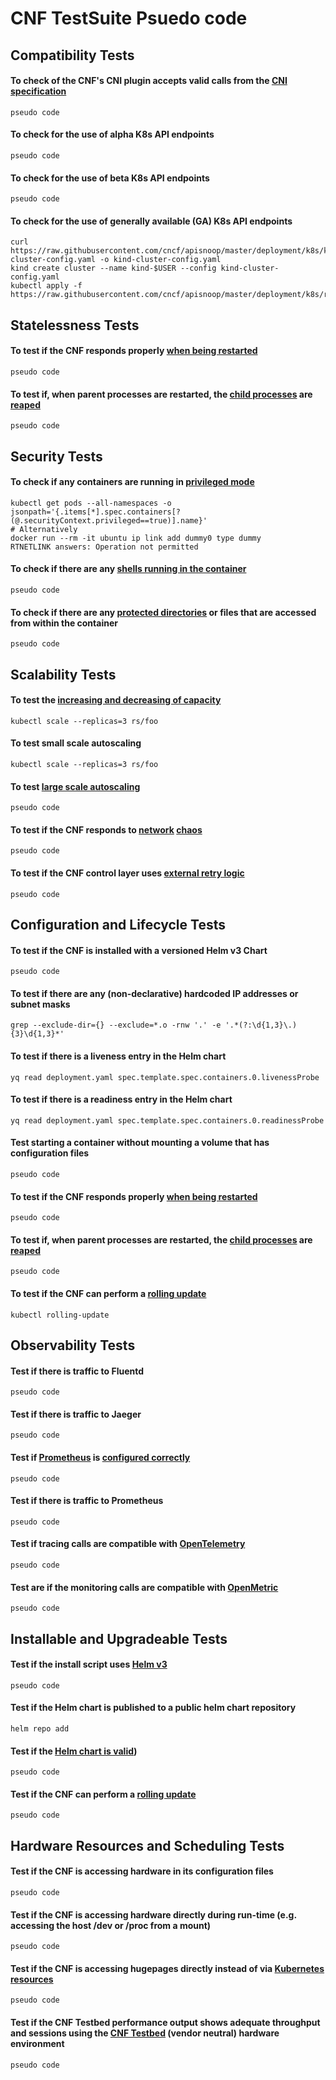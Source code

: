 # CNF TestSuite Psuedo code

## Compatibility Tests

####  To check of the CNF's CNI plugin accepts valid calls from the [CNI specification](https://github.com/containernetworking/cni/blob/master/SPEC.md)
```
pseudo code
```
####  To check for the use of alpha K8s API endpoints
```
pseudo code
```
####  To check for the use of beta K8s API endpoints
```
pseudo code
```
####  To check for the use of generally available (GA) K8s API endpoints
```
curl https://raw.githubusercontent.com/cncf/apisnoop/master/deployment/k8s/kind-cluster-config.yaml -o kind-cluster-config.yaml
kind create cluster --name kind-$USER --config kind-cluster-config.yaml
kubectl apply -f https://raw.githubusercontent.com/cncf/apisnoop/master/deployment/k8s/raiinbow.yaml
```

## Statelessness Tests

####  To test if the CNF responds properly [when being restarted](//https://github.com/litmuschaos/litmus)
```
pseudo code
```
####  To test if, when parent processes are restarted, the [child processes](https://github.com/falcosecurity/falco) are [reaped](https://github.com/draios/sysdig-inspect)
```
pseudo code
```

## Security Tests

####  To check if any containers are running in [privileged mode](https://github.com/open-policy-agent/gatekeeper)
```
kubectl get pods --all-namespaces -o jsonpath='{.items[*].spec.containers[?(@.securityContext.privileged==true)].name}'
# Alternatively
docker run --rm -it ubuntu ip link add dummy0 type dummy 
RTNETLINK answers: Operation not permitted
```
####  To check if there are any [shells running in the container](https://github.com/open-policy-agent/gatekeeper)
```
pseudo code
```
#### To check if there are any [protected directories](https://github.com/open-policy-agent/gatekeeper) or files that are accessed from within the container
```
pseudo code
```

## Scalability Tests

####  To test the [increasing and decreasing of capacity](https://kubernetes.io/docs/reference/kubectl/cheatsheet/#scaling-resources)
```
kubectl scale --replicas=3 rs/foo
```
####  To test small scale autoscaling
```
kubectl scale --replicas=3 rs/foo
```
####  To test [large scale autoscaling](https://github.com/cncf/cnf-testbed)
```
pseudo code
```
####  To test if the CNF responds to [network](https://github.com/alexei-led/pumba) [chaos](https://github.com/worstcase/blockade)
```
pseudo code
```

####  To test if the CNF control layer uses [external retry logic](https://github.com/envoyproxy/envoy)
```
pseudo code
```

## Configuration and Lifecycle Tests

####  To test if the CNF is installed with a versioned Helm v3 Chart
```
pseudo code
```
####  To test if there are any (non-declarative) hardcoded IP addresses or subnet masks
```
grep --exclude-dir={} --exclude=*.o -rnw '.' -e '.*(?:\d{1,3}\.){3}\d{1,3}*' 
```
####  To test if there is a liveness entry in the Helm chart
```
yq read deployment.yaml spec.template.spec.containers.0.livenessProbe 
```
####  To test if there is a readiness entry in the Helm chart
```
yq read deployment.yaml spec.template.spec.containers.0.readinessProbe 
```
####  Test starting a container without mounting a volume that has configuration files
```
pseudo code
```
####  To test if the CNF responds properly [when being restarted](//https://github.com/litmuschaos/litmus)
```
pseudo code
```
####  To test if, when parent processes are restarted, the [child processes](https://github.com/falcosecurity/falco) are [reaped](https://github.com/draios/sysdig-inspect)
```
pseudo code
```
####  To test if the CNF can perform a [rolling update](https://kubernetes.io/docs/tasks/run-application/rolling-update-replication-controller/)
```
kubectl rolling-update
```

## Observability Tests

####  Test if there is traffic to Fluentd
```
pseudo code
```
####  Test if there is traffic to Jaeger
```
pseudo code
```
####  Test if [Prometheus](https://github.com/prometheus/prometheus) is [configured correctly](https://prometheus.io/docs/prometheus/latest/configuration/unit_testing_rules/)
```
pseudo code
```
####  Test if there is traffic to Prometheus
```
pseudo code
```
####  Test if tracing calls are compatible with [OpenTelemetry](https://opentracing.io/) 
```
pseudo code
```
####  Test are if the monitoring calls are compatible with [OpenMetric](https://github.com/OpenObservability/OpenMetrics) 
```
pseudo code
```

## Installable and Upgradeable Tests

####  Test if the install script uses [Helm v3](https://github.com/helm/)
```
pseudo code
```
####  Test if the Helm chart is published to a public helm chart repository
```
helm repo add
```
####  Test if the [Helm chart is valid](https://github.com/helm/chart-testing))
```
pseudo code
```
####  Test if the CNF can perform a [rolling update](https://kubernetes.io/docs/tasks/run-application/rolling-update-replication-controller/)
```
pseudo code
```

## Hardware Resources and Scheduling Tests

####  Test if the CNF is accessing hardware in its configuration files
```
pseudo code
```
####  Test if the CNF is accessing hardware directly during run-time (e.g. accessing the host /dev or /proc from a mount)
```
pseudo code
```
####  Test if the CNF is accessing hugepages directly instead of via [Kubernetes resources](https://github.com/cncf/cnf-testbed/blob/c4458634deca5e8ab73adf118eedde32904c8458/examples/use_case/external-packet-filtering-on-k8s-nsm-on-packet/gateway.yaml#L29)
```
pseudo code
```
####  Test if the CNF Testbed performance output shows adequate throughput and sessions using the [CNF Testbed](https://github.com/cncf/cnf-testbed) (vendor neutral) hardware environment
```
pseudo code
```
                                                                                                                                                                                                  
